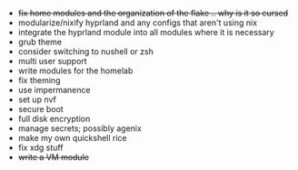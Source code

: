 - ~~fix home modules and the organization of the flake .. why is it so cursed~~
- modularize/nixify hyprland and any configs that aren't using nix
- integrate the hyprland module into all modules where it is necessary
- grub theme
- consider switching to nushell or zsh
- multi user support
- write modules for the homelab
- fix theming
- use impermanence
- set up nvf
- secure boot
- full disk encryption
- manage secrets; possibly agenix
- make my own quickshell rice
- fix xdg stuff
- ~~write a VM module~~